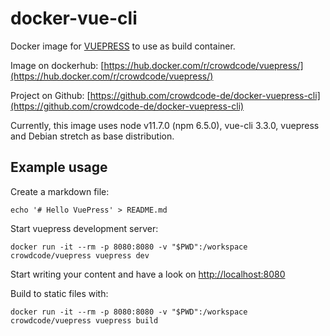 # docker-vue-cli

Docker image for [VUEPRESS](https://vuepress.vuejs.org/) to use as build container.

Image on dockerhub: [https://hub.docker.com/r/crowdcode/vuepress/](https://hub.docker.com/r/crowdcode/vuepress/)

Project on Github: [https://github.com/crowdcode-de/docker-vuepress-cli](https://github.com/crowdcode-de/docker-vuepress-cli)

Currently, this image uses node v11.7.0 (npm 6.5.0), vue-cli 3.3.0, vuepress and Debian stretch as base distribution.

## Example usage

Create a markdown file:

```
echo '# Hello VuePress' > README.md
```

Start vuepress development server:

```
docker run -it --rm -p 8080:8080 -v "$PWD":/workspace crowdcode/vuepress vuepress dev
```

Start writing your content and have a look on [http://localhost:8080](http://localhost:8080)

Build to static files with:

```
docker run -it --rm -p 8080:8080 -v "$PWD":/workspace crowdcode/vuepress vuepress build
```

